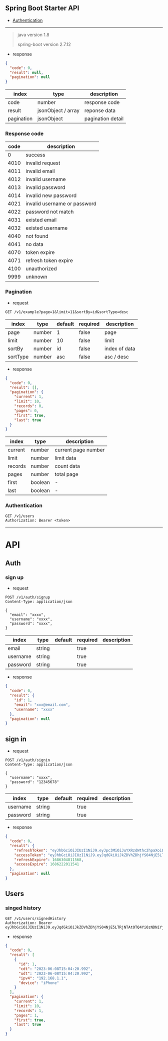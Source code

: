 ﻿## Spring Boot Starter API
- [Authentication](#authentication)
***
> java version 1.8
> 
> spring-boot version 2.7.12

- response
```json
{
  "code": 0,
  "result": null,
  "pagination": null
}
 ```
| index | type           | description       |
|-------|----------------|-------------------|
|code| number         | response code     |
|result| jsonObject / array | reponse data      |
|pagination| jsonObject     | pagination detail |

### Response code
| code | description                  |
|------|------------------------------|
| 0    | success                      |
| 4010 | invalid request              |
| 4011 | invalid email                |
| 4012 | invalid username             |
| 4013 | invalid password             |
| 4014 | invalid new password         |
| 4021 | invalid username or password |
| 4022 | password not match           |
| 4031 | existed email                |
| 4032 | existed username             |
| 4040 | not found                    |
| 4041 | no data                      |
| 4070 | token expire                 |
| 4071 | refresh token expire         |
| 4100 | unauthorized                 |
| 9999 | unknown                      |

### Pagination
- request
```http request
GET /v1/example?page=1&limit=11&sortBy=id&sortType=desc
```
| index | type     | default | required | description   |
|-------|----------|----------|----------|---------------|
|page| number   | 1      | false    | page           |
|limit| number   | 10     | false    | limit         |
|sortBy| number   | id     | false    | index of data |
|sortType| number  | asc   | false         | asc / desc |
- response
```json
{
  "code": 0,
  "result": [],
  "pagination": {
    "current": 1,
    "limit": 10,
    "records": 0,
    "pages": 0,
    "first": true,
    "last": true
  }
}
```
| index | type    | description      |
|-------|---------|------------------|
|current| number  | current page number |
|limit| number  | limit data       |
|records| number  | count data       |
|pages| number  | total page       |
|first| boolean | -                |
|last| boolean | -                |

### Authentication
```http request
GET /v1/users
Authorization: Bearer <token>
```

***
# API

## Auth
### sign up
- request
```http request
POST /v1/auth/signup
Content-Type: application/json

{
  "email": "xxxx",
  "username": "xxxx",
  "password": "xxxx",
}
```
| index | type   | default | required | description |
|-------|--------|------|----------|-------------|
|email| string |    | true     |        |
|username| string |    | true     |     |
|password| string |    | true     |     |
- response
```json
{
  "code": 0,
  "result": {
    "id": 1,
    "email": "xxx@email.com",
    "username": "xxxx"
  },
  "pagination": null
}
``` 

## sign in
- request
```http request
POST /v1/auth/signin
Content-Type: application/json

{
  "username": "xxxx",
  "password": "12345678"
}
```
| index | type   | default | required | description |
|-------|--------|------|----------|-------------|
|username| string |    | true     |     |
|password| string |    | true     |     |
- response
```json
{
  "code": 0,
  "result": {
    "refreshToken": "eyJhbGciOiJIUzI1NiJ9.eyJpc3MiOiJuYXRzdWthc2hpaXoiLCJzdWIiOiJ2djk5OSIsImlhdCI6MTY4NjIxODQxMSwiZXhwIjoxNjg2MzA0ODExfQ.n8fJp6_EUltl2GF6Six4Er1KonCIDVBcx33xUdJAIxE",
    "accessToken": "eyJhbGciOiJIUzI1NiJ9.eyJqdGkiOiJkZDVhZDhjYS04NjE5LTRjNTAtOTQ4Yi0zNDNiYjEyNDdiYzQiLCJ1aWQiOjUsInVzZXJuYW1lIjoidnY5OTkiLCJlbWFpbCI6InZ2OTk5QGdtYWlsLmNvbSIsImlzcyI6Im5hdHN1a2FzaGlpeiIsImlhdCI6MTY4NjIxODQxMSwiZXhwIjoxNjg2MjIyMDExfQ.McaPFxSeRTnqo3G8KrCTmUwIfaOUGonV7i543_LdtTs",
    "refreshExpire": 1686304811568,
    "accessExpire": 1686222011541
  },
  "pagination": null
}
```

## Users
### singed history
```http request
GET /v1/users/signedHistory
Authorization: Bearer eyJhbGciOiJIUzI1NiJ9.eyJqdGkiOiJkZDVhZDhjYS04NjE5LTRjNTAtOTQ4Yi0zNDNiYjEyNDdiYzQiLCJ1aWQiOjUsInVzZXJuYW1lIjoidnY5OTkiLCJlbWFpbCI6InZ2OTk5QGdtYWlsLmNvbSIsImlzcyI6Im5hdHN1a2FzaGlpeiIsImlhdCI6MTY4NjIxODQxMSwiZXhwIjoxNjg2MjIyMDExfQ.McaPFxSeRTnqo3G8KrCTmUwIfaOUGonV7i543_LdtTs
```
- response
```json
{
  "code": 0,
  "result": [
    {
      "id": 1,
      "cdt": "2023-06-08T15:04:20.992",
      "udt": "2023-06-08T15:04:20.992",
      "ipv4": "192.168.1.1",
      "device": "iPhone"
    }
  ],
  "pagination": {
    "current": 1,
    "limit": 10,
    "records": 1,
    "pages": 1,
    "first": true,
    "last": true
  }
}
```